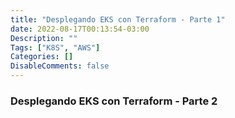```yaml
---
title: "Desplegando EKS con Terraform - Parte 1"
date: 2022-08-17T00:13:54-03:00
Description: ""
Tags: ["K8S", "AWS"]
Categories: []
DisableComments: false
---
```


### Desplegando EKS con Terraform - Parte 2


